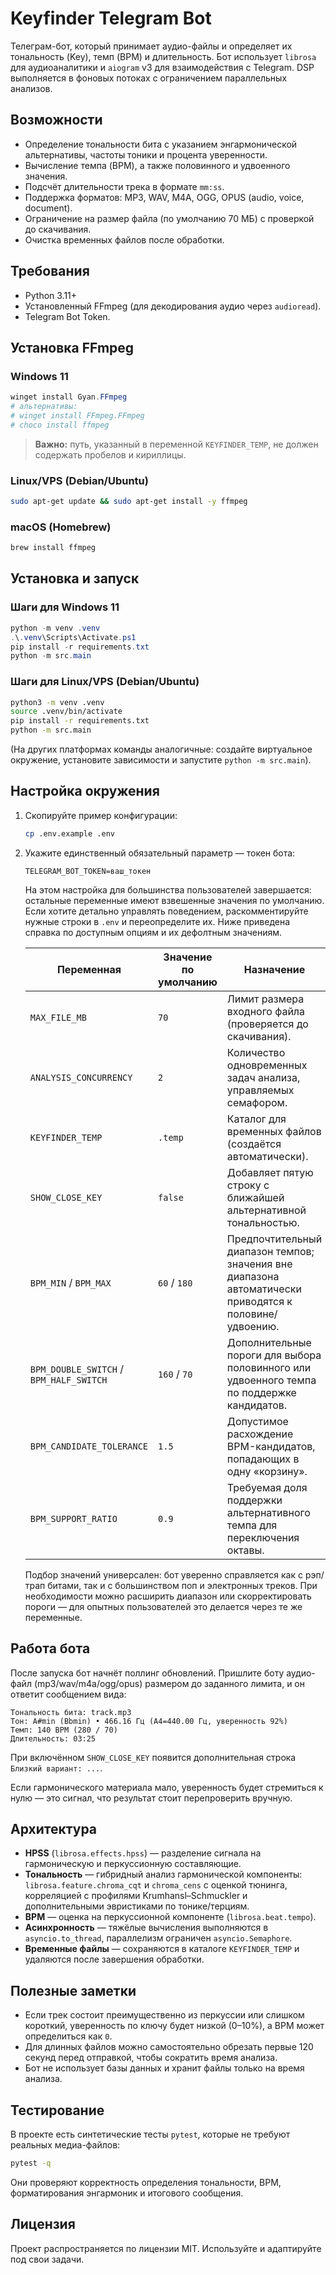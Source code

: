 # Keyfinder Telegram Bot

Телеграм-бот, который принимает аудио-файлы и определяет их тональность (Key), темп (BPM) и длительность. Бот использует `librosa` для аудиоаналитики и `aiogram` v3 для взаимодействия с Telegram. DSP выполняется в фоновых потоках с ограничением параллельных анализов.

## Возможности

- Определение тональности бита с указанием энгармонической альтернативы, частоты тоники и процента уверенности.
- Вычисление темпа (BPM), а также половинного и удвоенного значения.
- Подсчёт длительности трека в формате `mm:ss`.
- Поддержка форматов: MP3, WAV, M4A, OGG, OPUS (audio, voice, document).
- Ограничение на размер файла (по умолчанию 70 МБ) с проверкой до скачивания.
- Очистка временных файлов после обработки.

## Требования

- Python 3.11+
- Установленный FFmpeg (для декодирования аудио через `audioread`).
- Telegram Bot Token.

## Установка FFmpeg

### Windows 11

```powershell
winget install Gyan.FFmpeg
# альтернативы:
# winget install FFmpeg.FFmpeg
# choco install ffmpeg
```

> **Важно:** путь, указанный в переменной `KEYFINDER_TEMP`, не должен содержать пробелов и кириллицы.

### Linux/VPS (Debian/Ubuntu)

```bash
sudo apt-get update && sudo apt-get install -y ffmpeg
```

### macOS (Homebrew)

```bash
brew install ffmpeg
```

## Установка и запуск

### Шаги для Windows 11

```powershell
python -m venv .venv
.\.venv\Scripts\Activate.ps1
pip install -r requirements.txt
python -m src.main
```

### Шаги для Linux/VPS (Debian/Ubuntu)

```bash
python3 -m venv .venv
source .venv/bin/activate
pip install -r requirements.txt
python -m src.main
```

(На других платформах команды аналогичные: создайте виртуальное окружение, установите зависимости и запустите `python -m src.main`).

## Настройка окружения

1. Скопируйте пример конфигурации:

   ```bash
   cp .env.example .env
   ```

2. Укажите единственный обязательный параметр — токен бота:

   ```env
   TELEGRAM_BOT_TOKEN=ваш_токен
   ```

   На этом настройка для большинства пользователей завершается: остальные переменные имеют взвешенные значения по умолчанию.
   Если хотите детально управлять поведением, раскомментируйте нужные строки в `.env` и переопределите их. Ниже приведена справка
   по доступным опциям и их дефолтным значениям.

   | Переменная | Значение по умолчанию | Назначение |
   | --- | --- | --- |
   | `MAX_FILE_MB` | `70` | Лимит размера входного файла (проверяется до скачивания). |
   | `ANALYSIS_CONCURRENCY` | `2` | Количество одновременных задач анализа, управляемых семафором. |
   | `KEYFINDER_TEMP` | `.temp` | Каталог для временных файлов (создаётся автоматически). |
   | `SHOW_CLOSE_KEY` | `false` | Добавляет пятую строку с ближайшей альтернативной тональностью. |
   | `BPM_MIN` / `BPM_MAX` | `60` / `180` | Предпочтительный диапазон темпов; значения вне диапазона автоматически приводятся к половине/удвоению. |
   | `BPM_DOUBLE_SWITCH` / `BPM_HALF_SWITCH` | `160` / `70` | Дополнительные пороги для выбора половинного или удвоенного темпа по поддержке кандидатов. |
   | `BPM_CANDIDATE_TOLERANCE` | `1.5` | Допустимое расхождение BPM-кандидатов, попадающих в одну «корзину». |
   | `BPM_SUPPORT_RATIO` | `0.9` | Требуемая доля поддержки альтернативного темпа для переключения октавы. |

   Подбор значений универсален: бот уверенно справляется как с рэп/трап битами, так и с большинством поп и электронных треков. При
   необходимости можно расширить диапазон или скорректировать пороги — для опытных пользователей это делается через те же переменные.

## Работа бота

После запуска бот начнёт поллинг обновлений. Пришлите боту аудио-файл (mp3/wav/m4a/ogg/opus) размером до заданного лимита, и он ответит сообщением вида:

```
Тональность бита: track.mp3
Тон: A#min (Bbmin) • 466.16 Гц (A4=440.00 Гц, уверенность 92%)
Темп: 140 BPM (280 / 70)
Длительность: 03:25
```

При включённом `SHOW_CLOSE_KEY` появится дополнительная строка `Близкий вариант: ...`.

Если гармонического материала мало, уверенность будет стремиться к нулю — это сигнал, что результат стоит перепроверить вручную.

## Архитектура

- **HPSS** (`librosa.effects.hpss`) — разделение сигнала на гармоническую и перкуссионную составляющие.
- **Тональность** — гибридный анализ гармонической компоненты: `librosa.feature.chroma_cqt` и `chroma_cens` с оценкой тюнинга, корреляцией с профилями Krumhansl–Schmuckler и дополнительными эвристиками по тонике/терциям.
- **BPM** — оценка на перкуссионной компоненте (`librosa.beat.tempo`).
- **Асинхронность** — тяжёлые вычисления выполняются в `asyncio.to_thread`, параллелизм ограничен `asyncio.Semaphore`.
- **Временные файлы** — сохраняются в каталоге `KEYFINDER_TEMP` и удаляются после завершения обработки.

## Полезные заметки

- Если трек состоит преимущественно из перкуссии или слишком короткий, уверенность по ключу будет низкой (0–10%), а BPM может определиться как `0`.
- Для длинных файлов можно самостоятельно обрезать первые 120 секунд перед отправкой, чтобы сократить время анализа.
- Бот не использует базы данных и хранит файлы только на время анализа.

## Тестирование

В проекте есть синтетические тесты `pytest`, которые не требуют реальных медиа-файлов:

```bash
pytest -q
```

Они проверяют корректность определения тональности, BPM, форматирования энгармоник и итогового сообщения.

## Лицензия

Проект распространяется по лицензии MIT. Используйте и адаптируйте под свои задачи.
